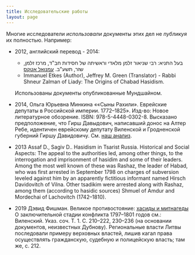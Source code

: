 ```yaml
---
title: Исследовательские работы
layout: page
---
```


Многие исследователи _использовали_ документы этих дел не _публикуя_ их полностью.
Например:

- 2012, английский перевод - 2014:
  -   ,בעל התניא: רבי שניאור זלמן מלאדי וראשיתה של חסידות חב"ד, מרכז זלמן שזר, תשע"ב.  [עמנואל אטקס](https://he.wikipedia.org/wiki/%D7%A2%D7%9E%D7%A0%D7%95%D7%90%D7%9C_%D7%90%D7%98%D7%A7%D7%A1)
  - Immanuel Etkes (Author), Jeffrey M. Green (Translator) - Rabbi Shneur Zalman of Liady: The Origins of Chabad
 Hasidism.
 
  Использованы документы опубликованные Мундшайном. 

- 2014, Ольга Юрьевна Минкина ««Сыны Рахили». Еврейские депутаты в Российской империи. 1772–1825».
  Изд-во: Новое литературное обозрение. ISBN: 978-5-4448-0302-8.
  Высказано предположение, что Гирш Давыдович, написавший донос на Алтер Ребе, идентичен еврейскому
  депутату Виленской и Гродненской губерний Гиршу Давидовичу.
  См. <a href="/notes/Гирша_Давыдовичъ.html" target="namesViewer">наш анализ</a>.

- 2013 Assaf D., Sagiv D.. Hasidism in Tsarist Russia. Historical and Social Aspects:
  The appeal to the authorities led, among other things, to the interrogation
  and imprisonment of hasidim and some of their leaders. Among the most
  well known of these was Rashaz, the leader of Habad, who was first arrested
  in September 1798 on charges of subversion leveled against him by an apparently
  fictitious informant named Hirsch Davidovitch of Vilna. Other tsadikim
  were arrested along with Rashaz, among them (according to hasidic sources)
  Shmuel of Amdur and Mordechai of Lachovitch (1742–1810).
  
- 2019 Дэвид Фишман. Великое противостояние: [хасиды и митнагеды](https://lechaim.ru/academy/hasidy-i-mitnagedy/?fbclid=IwAR0UK4KaZ1t_5zWUD2EDDfBQWrBStiK5gUtAGDRB1aS8V8-3Qi-az_8qoA8)
  О заключительной стадии конфликта 1797–1801 годов см.: Виленский. Указ. соч. Т. 1.
  С. 210–222, 230–236 (на основании документов, неизвестных Дубнову).
  Региональные власти Литвы последовали примеру верховных властей,
  лишив кагал права осуществлять гражданскую, судебную и полицейскую власть; там же, с. 212.

